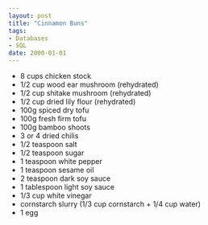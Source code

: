 ```yaml
---
layout: post
title: "Cinnamon Buns"
tags:
- Databases
- SQL
date: 2000-01-01
---
```


- 8 cups chicken stock
- 1/2 cup wood ear mushroom (rehydrated)
- 1/2 cup shitake mushroom (rehydrated)
- 1/2 cup dried lily flour (rehydrated)
- 100g spiced dry tofu
- 100g fresh firm tofu
- 100g bamboo shoots
- 3 or 4 dried chilis
- 1/2 teaspoon salt
- 1/2 teaspoon sugar
- 1 teaspoon white pepper
- 1 teaspoon sesame oil
- 2 teaspoon dark soy sauce
- 1 tablespoon light soy sauce
- 1/3 cup white vinegar
- cornstarch slurry (1/3 cup cornstarch + 1/4 cup water)
- 1 egg
